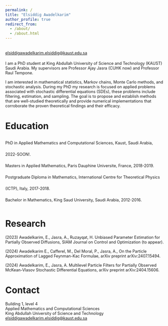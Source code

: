 ```yaml
---
permalink: /
title: "Elsiddig Awadelkarim"
author_profile: true
redirect_from: 
  - /about/
  - /about.html
---
```

<span style="font-size:0.9em;line-height: 50px;">elsiddigawadelkarim.elsiddig@kaust.edu.sa</span>  
<span style="font-size:0.9em;">
I am a PhD student at King Abdullah University of Science and Technology (KAUST) Saudi Arabia. My supervisors are Professor Ajay Jasra (CUHK now) and Professor Raul Tempone.  </span>  

<span style="font-size:0.9em;">I am interested in mathematical statistics, Markov chains, Monte Carlo methods, and stochastic analysis. During my PhD my research is focused on applied problems associated with stochastic differential equations (SDEs), these problems include filtering, estimation, and sampling. The goal is to propose and establish methods that are well-studied theoretically and provide numerical implementations that corroborate the proven theoretical findings and their efficacy.
</span>

Education
======
<span style="font-size:0.9em;line-height: 36px;">PhD in Applied Mathematics and Computational Sciences, Kaust, Saudi Arabia, 2022-SOON!.</span>  
<span style="font-size:0.9em;line-height: 36px;;">Masters in Applied Mathematics, Paris Dauphine Universite, France, 2018-2019.</span>  
<span style="font-size:0.9em;line-height: 36px;">Postgraduate Diploma in Mathematics, International Centre for Theoretical Physics (ICTP), Italy, 2017-2018.</span>  
<span style="font-size:0.9em;line-height: 36px;">Bachelor in Mathematics, King Saud University, Saudi Arabia, 2012-2016.</span>  

Research
======
<span style="font-size:0.9em;">(2023) Awadelkarim, E., Jasra, A., Ruzayqat, H. Unbiased Parameter Estimation for Partially Observed Diffusions, SIAM Journal on Control and Optimization (to appear).</span>  

<span style="font-size:0.9em;">(2024) Awadelkarim E., Cafferel, M., Del Moral, P., Jasra, A., On the Particle Approximation of Lagged Feynman-Kac Formulae, arXiv preprint arXiv:2407.15494.</span>  

<span style="font-size:0.9em;">(2024) Awadelkarim, E., Jasra, A.  Multilevel Particle Filters for Partially Observed McKean-Vlasov Stochastic Differential Equations, arXiv preprint arXiv:2404.15606.</span>  

Contact
=====
<span style="font-size:0.9em;">Building 1, level 4</span>  
<span style="font-size:0.9em;">Applied Mathematics and Computational Sciences</span>  
<span style="font-size:0.9em;">King Abdullah University of Science and Technology</span>  
<span style="font-size:0.9em;">elsiddigawadelkarim.elsiddig@kaust.edu.sa</span>  
